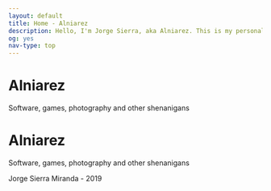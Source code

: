 ```yaml
---
layout: default
title: Home - Alniarez
description: Hello, I'm Jorge Sierra, aka Alniarez. This is my personal website showcasing my games, software projects and other random shenanigans.
og: yes
nav-type: top
---
```

<div id="particles-js" class="display-container full-height">
    <div class="display-middle center">
        <div class="hide-small animate-from-top">
            <h1 class="huge-font julius-font padding">Alniarez</h1>
            <p>Software, games, photography and other shenanigans</p>
        </div>
        <div class="hide-medium hide-large">
            <h1 class="julius-font humongous-font animate-from-top">Alniarez</h1>
            <!-- Include links on the small view -->
            <p class="super-large-font animate-opacity">
                <a href="https://www.facebook.com/Alniarez/"><i class="fab fa-facebook-square"></i></a>
                <a href="https://www.instagram.com/alniarez/"><i class="fab fa-instagram "></i></a>
                <a href="https://twitter.com/Alniarez"><i class="fab fa-twitter-square"></i></a>
                <a href="https://github.com/alniarez"><i class="fab fa-github"></i></a>
            </p>
        </div>
    </div>
    <!-- Subtitle -->
    <div class="display-bottommiddle container center">
        <p class="hide-medium hide-large">Software, games, photography and other shenanigans</p>
        <p>Jorge Sierra Miranda - 2019</p>
    </div>
    <!-- Links -->
    <div class="container display-left super-large-font hide-small animate-from-left">
        <a href="https://www.facebook.com/Alniarez/"><i class="fab fa-facebook-square"></i></a><br>
        <a href="https://www.instagram.com/alniarez/"><i class="fab fa-instagram"></i></a><br>
        <a href="https://twitter.com/Alniarez"><i class="fab fa-twitter-square"></i></a><br>
        <a href="https://github.com/alniarez"><i class="fab fa-github"></i></a>
    </div>
</div>
<script src="https://cdn.jsdelivr.net/npm/particles.js@2.0.0/particles.min.js"></script>
<script src="/assets/js/particles.app.js"></script>
<script>
    setTheme("dark-theme")
    setActiveMenuItem("#nav-home")
</script>
